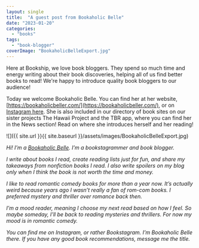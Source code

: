 ```yaml
---
layout: single
title:  "A guest post from Bookaholic Belle"
date: "2023-01-20"
categories: 
  - "books"
tags: 
  - "book-blogger"
coverImage: "BookaholicBelleExport.jpg"
---
```


Here at Bookship, we love book bloggers. They spend so much time and energy writing about their book discoveries, helping all of us find better books to read! We're happy to introduce quality book bloggers to our audience!

Today we welcome Bookaholic Belle. You can find her at her website, [https://bookaholicbeller.com/](https://bookaholicbeller.com/), or on [Instagram here](https://www.instagram.com/bookaholicbelle/). She is also included in our directory of book sites on our sister projects The Hawaii Project and the TBR app, where you can find her in the News section! Read on where she introduces herself and her reading!

![]({{ site.url }}{{ site.baseurl }}/assets/images/BookaholicBelleExport.jpg)

_Hi! I’m a [Bookaholic Belle](https://bookaholicbeller.com/). I’m a bookstagrammer and book blogger._ 

_I write about books I read, create reading lists just for fun, and share my takeaways from nonfiction books I read. I also write spoilers on my blog only when I think the book is not worth the time and money._ 

_I like to read romantic comedy books for more than a year now. It’s actually weird because years ago I wasn’t really a fan of rom-com books. I preferred mystery and thriller over romance back then._ 

_I’m a mood reader, meaning I choose my next read based on how I feel. So maybe someday, I’ll be back to reading mysteries and thrillers. For now my mood is in romantic comedy._

_You can find me on Instagram, or rather Bookstagram. I’m Bookaholic Belle there. If you have any good book recommendations, message me the title._
